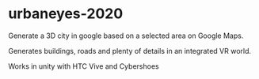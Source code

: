 # urbaneyes-2020

Generate a 3D city in google based on a selected area on Google Maps. 

Generates buildings, roads and plenty of details in an integrated VR world.

Works in unity with HTC Vive and Cybershoes 
